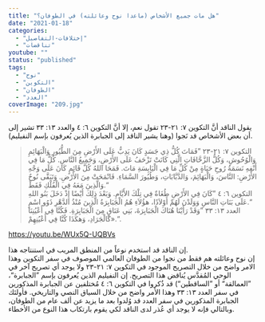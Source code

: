 ```yaml
---
title: "هل مات جميع الأشخاص (ماعدا نوح وعائلته) في الطوفان؟"
date: "2021-01-18"
categories: 
  - "إختلافات-التفاصيل"
  - "تناقضات"
youtube: ""
status: "published"
tags: 
  - "نوح"
  - "التكوين"
  - "الطوفان"
  - "العدد"
coverImage: "209.jpg"
---
```


يقول الناقد أنَّ التكوين ٧: ٢١-٢٣ تقول نعم، إلا أنَّ التكوين ٦: ٤ والعدد ١٣: ٣٣ تشير إلى أن بعض الأشخاص قد نَجوا (وهنا يشير الناقد إلى الجبابرة الذين يُعرفون بإسم النفيليم).

> التكوين ٧: ٢١-٢٣ ”فَمَاتَ كُلُّ ذِي جَسَدٍ كَانَ يَدِبُّ عَلَى الأَرْضِ مِنَ الطُّيُورِ وَالْبَهَائِمِ وَالْوُحُوشِ، وَكُلُّ الزَّحَّافَاتِ الَّتِي كَانَتْ تَزْحَفُ عَلَى الأَرْضِ، وَجَمِيعُ النَّاسِ. كُلُّ مَا فِي أَنْفِهِ نَسَمَةُ رُوحِ حَيَاةٍ مِنْ كُلِّ مَا فِي الْيَابِسَةِ مَاتَ. فَمَحَا اللهُ كُلَّ قَائِمٍ كَانَ عَلَى وَجْهِ الأَرْضِ: النَّاسَ، وَالْبَهَائِمَ، وَالدَّبَّابَاتِ، وَطُيُورَ السَّمَاءِ. فَانْمَحَتْ مِنَ الأَرْضِ. وَتَبَقَّى نُوحٌ وَالَّذِينَ مَعَهُ فِي الْفُلْكِ فَقَطْ.“  
> التكوين ٦: ٤ ”كَانَ فِي الأَرْضِ طُغَاةٌ فِي تِلْكَ الأَيَّامِ. وَبَعْدَ ذلِكَ أَيْضًا إِذْ دَخَلَ بَنُو اللهِ عَلَى بَنَاتِ النَّاسِ وَوَلَدْنَ لَهُمْ أَوْلاَدًا، هؤُلاَءِ هُمُ الْجَبَابِرَةُ الَّذِينَ مُنْذُ الدَّهْرِ ذَوُو اسْمٍ.“  
> العدد ١٣: ٣٣ ”وَقَدْ رَأَيْنَا هُنَاكَ الْجَبَابِرَةَ، بَنِي عَنَاقٍ مِنَ الْجَبَابِرَةِ. فَكُنَّا فِي أَعْيُنِنَا كَالْجَرَادِ، وَهكَذَا كُنَّا فِي أَعْيُنِهِمْ».“.

https://youtu.be/WUx5Q-UQBVs

إن الناقد قد استخدم نوعاً من المنطق المريب في استنتاجه هذا.  
إن نوح وعائلته هم فقط من نجوا من الطوفان العالمي الموصوف في سفر التكوين وهذا الامر واضح من خلال التصريح الموجود في التكوين ٧: ٢١-٢٣ ولا يوجد أي تصريح آخر في الوحي المُقدَّس يُناقض هذا التصريح. إن النفيليم الذين يُعرفون بإسم ”الجبابرة“، ”العمالقة“ أو ”الساقطين“) قد ذُكروا في التكوين ٦: ٤ مُختلفين عن الجبابرة المذكورين في سفر العدد ١٣: ٣٣ وهذا الأمر واضح من خلال السياق النصي والتاريخي. فأولئك الجبابرة المذكورين في سفر العدد قد وُلدوا بعد ما يزيد عن ألف عام من الطوفان، وبالتالي فإنه لا يوجد أي عُذر لدى الناقد لكي يقوم بارتكاب هذا النوع من الأخطاء.
